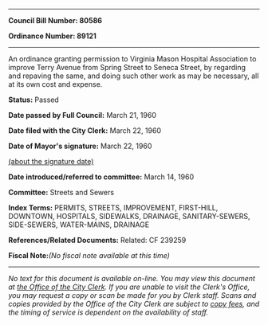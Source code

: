

********

**Council Bill Number: 80586**
   
**Ordinance Number: 89121**
********

 An ordinance granting permission to Virginia Mason Hospital Association to improve Terry Avenue from Spring Street to Seneca Street, by regarding and repaving the same, and doing such other work as may be necessary, all at its own cost and expense.

**Status:** Passed
   
**Date passed by Full Council:** March 21, 1960
   
**Date filed with the City Clerk:** March 22, 1960
   
**Date of Mayor's signature:** March 22, 1960
   
[(about the signature date)](/~public/approvaldate.htm)
   
   
   
**Date introduced/referred to committee:** March 14, 1960
   
**Committee:** Streets and Sewers
   
   
**Index Terms:** PERMITS, STREETS, IMPROVEMENT, FIRST-HILL, DOWNTOWN, HOSPITALS, SIDEWALKS, DRAINAGE, SANITARY-SEWERS, SIDE-SEWERS, WATER-MAINS, DRAINAGE

**References/Related Documents:** Related: CF 239259

**Fiscal Note:**_(No fiscal note available at this time)_
********

_No text for this document is available on-line. You may view this document at [the Office of the City Clerk](http://www.seattle.gov/leg/clerk/contactUs.htm). If you are unable to visit the Clerk's Office, you may request a copy or scan be made for you by Clerk staff. Scans and copies provided by the Office of the City Clerk are subject to [copy fees](http://clerk.seattle.gov/~public/clerkfees.htm), and the timing of service is dependent on the availability of staff._

